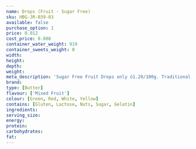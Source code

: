 ```yaml
---
name: Drops (Fruit - Sugar Free)
sku: HBG-JR-039-03
available: false
purchase_option: 1
price: 0.012
cost_price: 0.008
container_water_weight: 919
container_sweets_weight: 0
width: 
height: 
depth: 
weight: 
meta_description: 'Sugar Free Fruit Drops only ú1.20/100g. Traditional sweets and more at Humbugs Confectionery Store. Specialists in satisfying your sweet tooth!'
brand: 
type: [Butter]
flavour: ['Mixed Fruit']
colour: [Green, Red, White, Yellow]
contains: [Gluten, Lactose, Nuts, Sugar, Gelatin]
ingredients: 
serving_size: 
energy: 
protein: 
carbohydrates: 
fat: 
---
```

